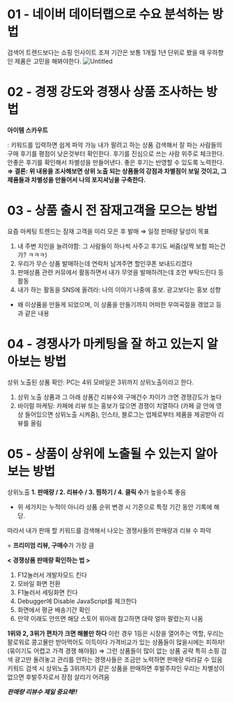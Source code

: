 # 01 - 네이버 데이터랩으로 수요 분석하는 방법

검색어 트렌드보다는 쇼핑 인사이트 조져
기간은 보통 1개월
1년 단위로 봤을 때 우하향인 제품은 고민을 해봐야한다.
![Untitled](https://s3-us-west-2.amazonaws.com/secure.notion-static.com/45ffeff3-1b88-4c0d-a46b-116e38e18204/Untitled.png)

# 02 - 경쟁 강도와 경쟁사 상품 조사하는 방법

**아이템 스카우트**

: 키워드를 입력하면 쉽게 파악 가능
내가 팔려고 하는 상품 검색해서 잘 파는 사람들의 구매 후기를 평점이 낮은것부터 확인한다.
후기를 진심으로 쓰는 사람 위주로 체크한다.
안좋은 후기를 확인해서 차별성을 만들어낸다.
좋은 후기는 반영할 수 있도록 노력한다.
**⇒ 결론: 위 내용을 조사해보면 상위 노출 되는 상품들의 강점과 차별점이 보일 것이고, 그 제품들과 차별성을 만들어서 나의 포지셔닝을 구축한다.**

# 03 - 상품 출시 전 잠재고객을 모으는 방법

요즘 마케팅 트렌드는 잠재 고객을 미리 모은 후 발매 ⇒ 일정 판매량 달성이 목표
1. 내 주변 지인을 늘려야함: 그 사람들이 하나씩 사주고 후기도 써줌(살짝 보험 파는건가? ㅋㅋㅋ)
2. 우리가 무슨 상품 발매하는데 연락처 남겨주면 할인쿠폰 보내드리겠다
3. 판매상품 관련 커뮤에서 활동하면서 내가 무엇을 발매하려는데 조언 부탁드린다 등 활동
4. 내가 하는 활동을 SNS에 올려라: 나의 이야기 나중에 홍보. 광고보다는 홍보 성향
  - 왜 이상품을 만들게 되었으며, 이 상품을 만들기까지 어떠한 우여곡절을 겪었고 등과 같은 내용

# 04 - 경쟁사가 마케팅을 잘 하고 있는지 알아보는 방법

상위 노출된 상품 확인: PC는 4위 모바일은 3위까지 상위노출이라고 한다.
1. 상위 노출 상품과 그 아래 상품간 리뷰수와 구매건수 차이가 크면 경쟁강도가 높다
2. 바이럴 마케팅: 카페에 리뷰 또는 홍보가 많으면 경쟁이 치열하다 (카페 글 안에 영상 들어있으면 상위노출 시켜줌), 인스타, 블로그는 업체로부터 제품을 제공받아 리뷰를 올림

# 05 - 상품이 상위에 노출될 수 있는지 알아보는 방법

상위노출 **1. 판매량 / 2. 리뷰수 / 3. 찜하기 / 4. 클릭 수**가 높을수록 좋음

- 위 세가지는 누적이 아니라 상품 순위 변경 시 기준으로 특정 기간 동안 기록에 해당.

따라서 내가 판매 할 키워드를 검색해서 나오는 경쟁사들의 판매량과 리뷰 수 파악

= **프리미엄 리뷰, 구매수**가 가장 큼

**< 경쟁상품 판매량 확인하는 법 >**
1. F12눌러서 개발자모드 킨다
2. 모바일 화면 전환
3. F1눌러서 세팅화면 킨다
4. Debugger에 Disable JavaScript를 체크한다
5. 화면에서 평균 배송기간 확인
6. 만약 이래도 안뜨면 해당 스토어 위아래 참고하면 대략 얼마 팔렸는지 나옴

**1위와 2, 3위가 편차가 크면 해볼만 하다**
이런 경우 1등은 시장을 열어주는 역할, 우리는 팔로워로 콩고물만 받아먹어도 이득이다
가격비교가 있는 상품들이 많을시에는 피하자!(묶이기도 어렵고 가격 경쟁 해야됨) ⇒ 그런 상품들이 많이 없는 상품 공략
특히 소핑 검색 광고만 돌려놓고 관리를 안하는 경쟁사들은 조금만 노력하면 판매량 따라갈 수 있음
키워드 검색 시 상위노출 3위까지가 같은 상품을 판매하면 후발주자인 우리는 차별성이 없으면 후발주자로서 장점 살리기 어려움

***판매량 리뷰수 제일 중요해!!***

